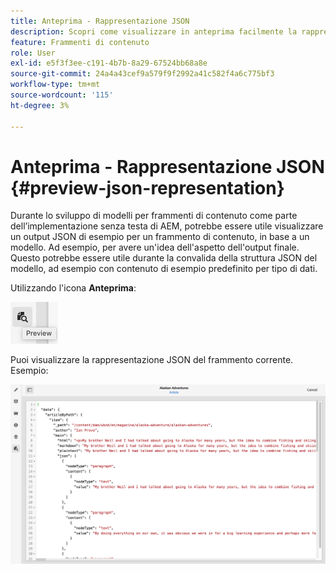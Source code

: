 ```yaml
---
title: Anteprima - Rappresentazione JSON
description: Scopri come visualizzare in anteprima facilmente la rappresentazione JSON dei frammenti di contenuto durante l’implementazione della soluzione AEM headless.
feature: Frammenti di contenuto
role: User
exl-id: e5f3f3ee-c191-4b7b-8a29-67524bb68a8e
source-git-commit: 24a4a43cef9a579f9f2992a41c582f4a6c775bf3
workflow-type: tm+mt
source-wordcount: '115'
ht-degree: 3%

---
```


# Anteprima - Rappresentazione JSON {#preview-json-representation}

Durante lo sviluppo di modelli per frammenti di contenuto come parte dell’implementazione senza testa di AEM, potrebbe essere utile visualizzare un output JSON di esempio per un frammento di contenuto, in base a un modello. Ad esempio, per avere un&#39;idea dell&#39;aspetto dell&#39;output finale. Questo potrebbe essere utile durante la convalida della struttura JSON del modello, ad esempio con contenuto di esempio predefinito per tipo di dati.

Utilizzando l&#39;icona **Anteprima**:

![Editor frammento di contenuto - scheda Anteprima](assets/cfm-preview-01.png)

Puoi visualizzare la rappresentazione JSON del frammento corrente. Esempio:

![Editor frammento di contenuto - Anteprima di un frammento](assets/cfm-preview-02.png)
